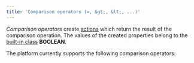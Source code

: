 ```yaml
---
title: 'Comparison operators (=, &gt;, &lt;, ...)'
---
```


*Comparison operators* create [actions](Properties.md) which return the result of the comparison operation. The values of the created properties belong to the [built-in class](Built-in_classes.md) **BOOLEAN**.

The platform currently supports the following comparison operators:


